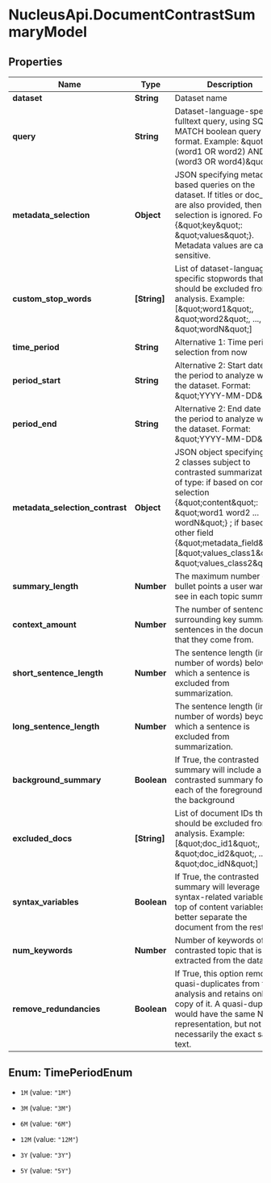 # NucleusApi.DocumentContrastSummaryModel

## Properties
Name | Type | Description | Notes
------------ | ------------- | ------------- | -------------
**dataset** | **String** | Dataset name | 
**query** | **String** | Dataset-language-specific fulltext query, using SQL MATCH boolean query format. Example: \&quot;(word1 OR word2) AND (word3 OR word4)\&quot; | [optional] 
**metadata_selection** | **Object** | JSON specifying metadata-based queries on the dataset. If titles or doc_ids are also provided, then this selection is ignored. Format: {\&quot;key\&quot;: \&quot;values\&quot;}. Metadata values are case-sensitive. | [optional] 
**custom_stop_words** | **[String]** | List of dataset-language-specific stopwords that should be excluded from the analysis. Example: [\&quot;word1\&quot;, \&quot;word2\&quot;, ..., \&quot;wordN\&quot;] | [optional] 
**time_period** | **String** | Alternative 1: Time period selection from now | [optional] 
**period_start** | **String** | Alternative 2: Start date for the period to analyze within the dataset. Format: \&quot;YYYY-MM-DD\&quot;  | [optional] 
**period_end** | **String** | Alternative 2: End date for the period to analyze within the dataset. Format: \&quot;YYYY-MM-DD\&quot;  | [optional] 
**metadata_selection_contrast** | **Object** | JSON object specifying the 2 classes subject to contrasted summarization, of type: if based on content-selection {\&quot;content\&quot;: \&quot;word1 word2 ... wordN\&quot;} ; if based on other field {\&quot;metadata_field\&quot;: [\&quot;values_class1\&quot;, \&quot;values_class2\&quot;} | 
**summary_length** | **Number** | The maximum number of bullet points a user wants to see in each topic summary. | [optional] 
**context_amount** | **Number** | The number of sentences surrounding key summary sentences in the documents that they come from. | [optional] 
**short_sentence_length** | **Number** | The sentence length (in number of words) below which a sentence is excluded from summarization. | [optional] 
**long_sentence_length** | **Number** | The sentence length (in number of words) beyond which a sentence is excluded from summarization. | [optional] 
**background_summary** | **Boolean** | If True, the contrasted summary will include a contrasted summary for each of the foreground and the background | [optional] [default to false]
**excluded_docs** | **[String]** | List of document IDs that should be excluded from the analysis. Example: [\&quot;doc_id1\&quot;, \&quot;doc_id2\&quot;, ..., \&quot;doc_idN\&quot;] | [optional] 
**syntax_variables** | **Boolean** | If True, the contrasted summary will leverage syntax-related variables on top of content variables to better separate the document from the rest | [optional] [default to false]
**num_keywords** | **Number** | Number of keywords of the contrasted topic that is extracted from the dataset. | [optional] 
**remove_redundancies** | **Boolean** | If True, this option removes quasi-duplicates from the analysis and retains only one copy of it. A quasi-duplicate would have the same NLP representation, but not necessarily the exact same text. | [optional] [default to false]


<a name="TimePeriodEnum"></a>
## Enum: TimePeriodEnum


* `1M` (value: `"1M"`)

* `3M` (value: `"3M"`)

* `6M` (value: `"6M"`)

* `12M` (value: `"12M"`)

* `3Y` (value: `"3Y"`)

* `5Y` (value: `"5Y"`)




